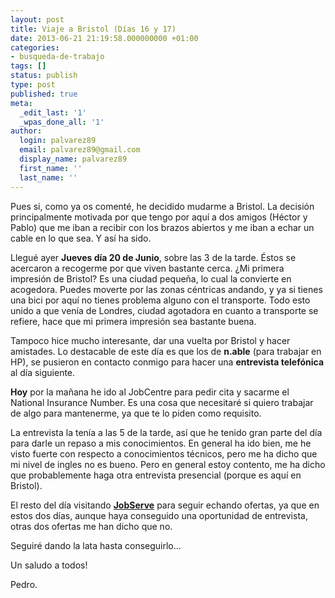 ```yaml
---
layout: post
title: Viaje a Bristol (Días 16 y 17)
date: 2013-06-21 21:19:58.000000000 +01:00
categories:
- busqueda-de-trabajo
tags: []
status: publish
type: post
published: true
meta:
  _edit_last: '1'
  _wpas_done_all: '1'
author:
  login: palvarez89
  email: palvarez89@gmail.com
  display_name: palvarez89
  first_name: ''
  last_name: ''
---
```

Pues si, como ya os comenté, he decidido mudarme a Bristol. La decisión
principalmente motivada por que tengo por aquí a dos amigos (Héctor y Pablo)
que me iban a recibir con los brazos abiertos y me iban a echar un cable en lo
que sea. Y así ha sido.

Llegué ayer **Jueves día 20 de Junio**, sobre las 3 de la tarde. Éstos se
acercaron a recogerme por que viven bastante cerca. ¿Mi primera impresión de
Bristol? Es una ciudad pequeña, lo cual la convierte en acogedora. Puedes
moverte por las zonas céntricas andando, y ya si tienes una bici por aquí no
tienes problema alguno con el transporte. Todo esto unido a que venía de
Londres, ciudad agotadora en cuanto a transporte se refiere, hace que mi
primera impresión sea bastante buena.

<!--more-->

Tampoco hice mucho interesante, dar una vuelta por Bristol y hacer amistades.
Lo destacable de este día es que los de **n.able** (para trabajar en HP), se
pusieron en contacto conmigo para hacer una **entrevista telefónica** al día
siguiente.

**Hoy** por la mañana he ido al JobCentre para pedir cita y sacarme el National
Insurance Number. Es una cosa que necesitaré si quiero trabajar de algo para
mantenerme, ya que te lo piden como requisito.

La entrevista la tenía a las 5 de la tarde, así que he tenido gran parte del
día para darle un repaso a mis conocimientos. En general ha ido bien, me he
visto fuerte con respecto a conocimientos técnicos, pero me ha dicho que mi
nivel de ingles no es bueno. Pero en general estoy contento, me ha dicho que
probablemente haga otra entrevista presencial (porque es aquí en Bristol).

El resto del día visitando **[JobServe][1]** para seguir echando ofertas, ya
que en estos dos días, aunque haya conseguido una oportunidad de entrevista,
otras dos ofertas me han dicho que no.

Seguiré dando la lata hasta conseguirlo&#8230;

Un saludo a todos!

Pedro.

 [1]: https://www.jobserve.com/gb/en
